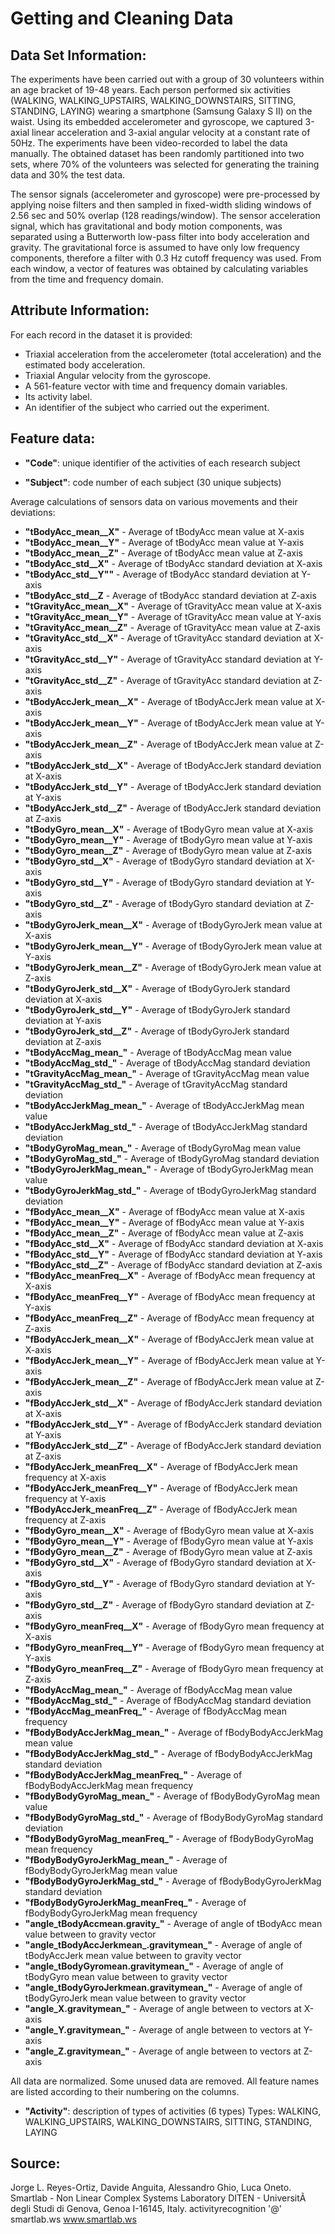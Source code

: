 ﻿# Getting and Cleaning Data

## Data Set Information:

The experiments have been carried out with a group of 30 volunteers within an age bracket of 19-48 years. Each person performed six activities (WALKING, WALKING_UPSTAIRS, WALKING_DOWNSTAIRS, SITTING, STANDING, LAYING) wearing a smartphone (Samsung Galaxy S II) on the waist. Using its embedded accelerometer and gyroscope, we captured 3-axial linear acceleration and 3-axial angular velocity at a constant rate of 50Hz. The experiments have been video-recorded to label the data manually. The obtained dataset has been randomly partitioned into two sets, where 70% of the volunteers was selected for generating the training data and 30% the test data.

The sensor signals (accelerometer and gyroscope) were pre-processed by applying noise filters and then sampled in fixed-width sliding windows of 2.56 sec and 50% overlap (128 readings/window). The sensor acceleration signal, which has gravitational and body motion components, was separated using a Butterworth low-pass filter into body acceleration and gravity. The gravitational force is assumed to have only low frequency components, therefore a filter with 0.3 Hz cutoff frequency was used. From each window, a vector of features was obtained by calculating variables from the time and frequency domain. 

## Attribute Information:

For each record in the dataset it is provided:
- Triaxial acceleration from the accelerometer (total acceleration) and the estimated body acceleration.
- Triaxial Angular velocity from the gyroscope.
- A 561-feature vector with time and frequency domain variables.
- Its activity label.
- An identifier of the subject who carried out the experiment. 

## Feature data:

+ **"Code"**: unique identifier of the activities of each research subject

+ **"Subject"**: code number of each subject (30 unique subjects)

Average calculations of sensors data on various movements and their deviations:
+ **"tBodyAcc_mean__X"** - Average of tBodyAcc mean value at X-axis
+ **"tBodyAcc_mean__Y"** - Average of tBodyAcc mean value at Y-axis
+ **"tBodyAcc_mean__Z"** - Average of tBodyAcc mean value at Z-axis
+ **"tBodyAcc_std__X"** - Average of tBodyAcc standard deviation at X-axis
+ **"tBodyAcc_std__Y""** - Average of tBodyAcc standard deviation at Y-axis
+ **"tBodyAcc_std__Z** - Average of tBodyAcc standard deviation at Z-axis
+ **"tGravityAcc_mean__X"** - Average of tGravityAcc mean value at X-axis
+ **"tGravityAcc_mean__Y"** - Average of tGravityAcc mean value at Y-axis
+ **"tGravityAcc_mean__Z"** - Average of tGravityAcc mean value at Z-axis
+ **"tGravityAcc_std__X"** - Average of tGravityAcc standard deviation at X-axis
+ **"tGravityAcc_std__Y"** - Average of tGravityAcc standard deviation at Y-axis
+ **"tGravityAcc_std__Z"** - Average of tGravityAcc standard deviation at Z-axis
+ **"tBodyAccJerk_mean__X"** - Average of tBodyAccJerk mean value at X-axis
+ **"tBodyAccJerk_mean__Y"** - Average of tBodyAccJerk mean value at Y-axis
+ **"tBodyAccJerk_mean__Z"** - Average of tBodyAccJerk mean value at Z-axis
+ **"tBodyAccJerk_std__X"** - Average of tBodyAccJerk standard deviation at X-axis
+ **"tBodyAccJerk_std__Y"** - Average of tBodyAccJerk standard deviation at Y-axis
+ **"tBodyAccJerk_std__Z"** - Average of tBodyAccJerk standard deviation at Z-axis
+ **"tBodyGyro_mean__X"** - Average of tBodyGyro mean value at X-axis
+ **"tBodyGyro_mean__Y"** - Average of tBodyGyro mean value at Y-axis
+ **"tBodyGyro_mean__Z"** - Average of tBodyGyro mean value at Z-axis
+ **"tBodyGyro_std__X"** - Average of tBodyGyro standard deviation at X-axis
+ **"tBodyGyro_std__Y"** - Average of tBodyGyro standard deviation at Y-axis
+ **"tBodyGyro_std__Z"** - Average of tBodyGyro standard deviation at Z-axis
+ **"tBodyGyroJerk_mean__X"** - Average of tBodyGyroJerk mean value at X-axis
+ **"tBodyGyroJerk_mean__Y"** - Average of tBodyGyroJerk mean value at Y-axis
+ **"tBodyGyroJerk_mean__Z"** - Average of tBodyGyroJerk mean value at Z-axis
+ **"tBodyGyroJerk_std__X"** - Average of tBodyGyroJerk standard deviation at X-axis
+ **"tBodyGyroJerk_std__Y"** - Average of tBodyGyroJerk standard deviation at Y-axis
+ **"tBodyGyroJerk_std__Z"** - Average of tBodyGyroJerk standard deviation at Z-axis
+ **"tBodyAccMag_mean_"** - Average of tBodyAccMag mean value
+ **"tBodyAccMag_std_"** - Average of tBodyAccMag standard deviation
+ **"tGravityAccMag_mean_"** - Average of tGravityAccMag mean value
+ **"tGravityAccMag_std_"** - Average of tGravityAccMag standard deviation
+ **"tBodyAccJerkMag_mean_"** - Average of tBodyAccJerkMag mean value
+ **"tBodyAccJerkMag_std_"** - Average of tBodyAccJerkMag standard deviation
+ **"tBodyGyroMag_mean_"** - Average of tBodyGyroMag mean value
+ **"tBodyGyroMag_std_"** - Average of tBodyGyroMag standard deviation
+ **"tBodyGyroJerkMag_mean_"** - Average of tBodyGyroJerkMag mean value
+ **"tBodyGyroJerkMag_std_"** - Average of tBodyGyroJerkMag standard deviation
+ **"fBodyAcc_mean__X"** - Average of fBodyAcc mean value at X-axis
+ **"fBodyAcc_mean__Y"** - Average of fBodyAcc mean value at Y-axis
+ **"fBodyAcc_mean__Z"** - Average of fBodyAcc mean value at Z-axis
+ **"fBodyAcc_std__X"** - Average of fBodyAcc standard deviation at X-axis
+ **"fBodyAcc_std__Y"** - Average of fBodyAcc standard deviation at Y-axis
+ **"fBodyAcc_std__Z"** - Average of fBodyAcc standard deviation at Z-axis
+ **"fBodyAcc_meanFreq__X"** - Average of fBodyAcc mean frequency at X-axis
+ **"fBodyAcc_meanFreq__Y"** - Average of fBodyAcc mean frequency at Y-axis
+ **"fBodyAcc_meanFreq__Z"** - Average of fBodyAcc mean frequency at Z-axis
+ **"fBodyAccJerk_mean__X"** - Average of fBodyAccJerk mean value at X-axis
+ **"fBodyAccJerk_mean__Y"** - Average of fBodyAccJerk mean value at Y-axis
+ **"fBodyAccJerk_mean__Z"** - Average of fBodyAccJerk mean value at Z-axis
+ **"fBodyAccJerk_std__X"** - Average of fBodyAccJerk standard deviation at X-axis
+ **"fBodyAccJerk_std__Y"** - Average of fBodyAccJerk standard deviation at Y-axis
+ **"fBodyAccJerk_std__Z"** - Average of fBodyAccJerk standard deviation at Z-axis
+ **"fBodyAccJerk_meanFreq__X"** - Average of fBodyAccJerk mean frequency at X-axis
+ **"fBodyAccJerk_meanFreq__Y"** - Average of fBodyAccJerk mean frequency at Y-axis
+ **"fBodyAccJerk_meanFreq__Z"** - Average of fBodyAccJerk mean frequency at Z-axis
+ **"fBodyGyro_mean__X"** - Average of fBodyGyro mean value at X-axis
+ **"fBodyGyro_mean__Y"** - Average of fBodyGyro mean value at Y-axis
+ **"fBodyGyro_mean__Z"** - Average of fBodyGyro mean value at Z-axis
+ **"fBodyGyro_std__X"** - Average of fBodyGyro standard deviation at X-axis
+ **"fBodyGyro_std__Y"** - Average of fBodyGyro standard deviation at Y-axis
+ **"fBodyGyro_std__Z"** - Average of fBodyGyro standard deviation at Z-axis
+ **"fBodyGyro_meanFreq__X"** - Average of fBodyGyro mean frequency at X-axis
+ **"fBodyGyro_meanFreq__Y"** - Average of fBodyGyro mean frequency at Y-axis
+ **"fBodyGyro_meanFreq__Z"** - Average of fBodyGyro mean frequency at Z-axis
+ **"fBodyAccMag_mean_"** - Average of fBodyAccMag mean value
+ **"fBodyAccMag_std_"** - Average of fBodyAccMag standard deviation
+ **"fBodyAccMag_meanFreq_"** - Average of fBodyAccMag mean frequency
+ **"fBodyBodyAccJerkMag_mean_"** - Average of fBodyBodyAccJerkMag mean value
+ **"fBodyBodyAccJerkMag_std_"** - Average of fBodyBodyAccJerkMag standard deviation
+ **"fBodyBodyAccJerkMag_meanFreq_"** - Average of fBodyBodyAccJerkMag mean frequency
+ **"fBodyBodyGyroMag_mean_"** - Average of fBodyBodyGyroMag mean value
+ **"fBodyBodyGyroMag_std_"** - Average of fBodyBodyGyroMag standard deviation
+ **"fBodyBodyGyroMag_meanFreq_"** - Average of fBodyBodyGyroMag mean frequency
+ **"fBodyBodyGyroJerkMag_mean_"** - Average of fBodyBodyGyroJerkMag mean value
+ **"fBodyBodyGyroJerkMag_std_"** - Average of fBodyBodyGyroJerkMag standard deviation
+ **"fBodyBodyGyroJerkMag_meanFreq_"** - Average of fBodyBodyGyroJerkMag mean frequency
+ **"angle_tBodyAccmean.gravity_"** - Average of angle of tBodyAcc mean value between to gravity vector
+ **"angle_tBodyAccJerkmean_.gravitymean_"** - Average of angle of tBodyAccJerk mean value between to gravity vector
+ **"angle_tBodyGyromean.gravitymean_"** - Average of angle of tBodyGyro mean value between to gravity vector
+ **"angle_tBodyGyroJerkmean.gravitymean_"** - Average of angle of tBodyGyroJerk mean value between to gravity vector
+ **"angle_X.gravitymean_"** - Average of angle between to vectors at X-axis
+ **"angle_Y.gravitymean_"** - Average of angle between to vectors at Y-axis
+ **"angle_Z.gravitymean_"** - Average of angle between to vectors at Z-axis

All data are normalized. Some unused data are removed.
All feature names are listed according to their numbering on the columns.


+ **"Activity"**: description of types of activities (6 types)
Types: WALKING, WALKING_UPSTAIRS, WALKING_DOWNSTAIRS, SITTING, STANDING, LAYING



## Source:

Jorge L. Reyes-Ortiz, Davide Anguita, Alessandro Ghio, Luca Oneto.
Smartlab - Non Linear Complex Systems Laboratory
DITEN - UniversitÃ  degli Studi di Genova, Genoa I-16145, Italy.
activityrecognition '@' smartlab.ws
www.smartlab.ws 

